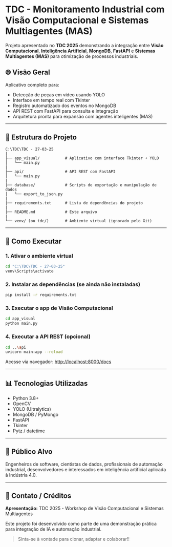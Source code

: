 # TDC - Monitoramento Industrial com Visão Computacional e Sistemas Multiagentes (MAS)

Projeto apresentado no **TDC 2025** demonstrando a integração entre **Visão Computacional**, **Inteligência Artificial**, **MongoDB**, **FastAPI** e **Sistemas Multiagentes (MAS)** para otimização de processos industriais.

## 🌐 Visão Geral
Aplicativo completo para:

- Detecção de peças em vídeo usando YOLO
- Interface em tempo real com Tkinter
- Registro automatizado dos eventos no MongoDB
- API REST com FastAPI para consulta e integração
- Arquitetura pronta para expansão com agentes inteligentes (MAS)

---

## 📁 Estrutura do Projeto

```
C:\TDC\TDC - 27-03-25
|
├── app_visual/           # Aplicativo com interface Tkinter + YOLO
│   └── main.py
|
├── api/                  # API REST com FastAPI
│   └── main.py
|
├── database/             # Scripts de exportação e manipulação de dados
│   └── export_to_json.py
|
├── requirements.txt      # Lista de dependências do projeto
|
├── README.md             # Este arquivo
|
└── venv/ (ou tdc/)       # Ambiente virtual (ignorado pelo Git)
```

---

## 🚀 Como Executar

### 1. Ativar o ambiente virtual
```bash
cd "C:\TDC\TDC - 27-03-25"
venv\Scripts\activate
```

### 2. Instalar as dependências (se ainda não instaladas)
```bash
pip install -r requirements.txt
```

### 3. Executar o app de Visão Computacional
```bash
cd app_visual
python main.py
```

### 4. Executar a API REST (opcional)
```bash
cd ..\api
uvicorn main:app --reload
```

Acesse via navegador:
[http://localhost:8000/docs](http://localhost:8000/docs)

---

## 📊 Tecnologias Utilizadas
- Python 3.8+
- OpenCV
- YOLO (Ultralytics)
- MongoDB / PyMongo
- FastAPI
- Tkinter
- Pytz / datetime

---

## 🧰 Público Alvo
Engenheiros de software, cientistas de dados, profissionais de automação industrial, desenvolvedores e interessados em inteligência artificial aplicada à Indústria 4.0.

---

## 🤖 Contato / Créditos
**Apresentação:** TDC 2025 - Workshop de Visão Computacional e Sistemas Multiagentes

Este projeto foi desenvolvido como parte de uma demonstração prática para integração de IA e automação industrial.

> Sinta-se à vontade para clonar, adaptar e colaborar!!